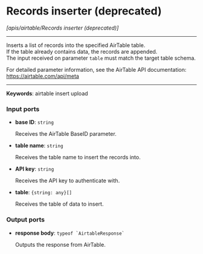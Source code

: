 # Records inserter (deprecated)

_[apis/airtable/Records inserter (deprecated)]_

---

Inserts a list of records into the specified AirTable table.  
If the table already contains data, the records are appended.  
The input received on parameter `table` must match the target table schema.  
  
For detailed parameter information, see the AirTable API documentation:  
https://airtable.com/api/meta  

---

__Keywords__: airtable insert upload

### Input ports

* __base ID__: ` string `


    Receives the AirTable BaseID parameter.  


* __table name__: ` string `


    Receives the table name to insert the records into.  


* __API key__: ` string `


    Receives the API key to authenticate with.  


* __table__: ` {string: any}[] `


    Receives the table of data to insert.  

### Output ports

* __response body__: `` typeof `AirtableResponse` ``


    Outputs the response from AirTable.  

